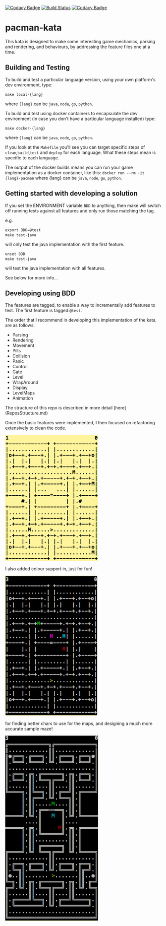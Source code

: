 [![Codacy Badge](https://api.codacy.com/project/badge/Grade/78fd24d51e0e46839682c038a86cfd91)](https://app.codacy.com/app/chrisesharp/pacman-kata?utm_source=github.com&utm_medium=referral&utm_content=chrisesharp/pacman-kata&utm_campaign=badger)
[![Build Status](https://travis-ci.org/chrisesharp/pacman-kata.svg?branch=master)](https://travis-ci.org/chrisesharp/pacman-kata/)
[![Codacy Badge](https://api.codacy.com/project/badge/Grade/fe838ec1a0be418f95c8c258c418ad44)](https://www.codacy.com/app/chrisesharp/pacman-kata?utm_source=github.com&amp;utm_medium=referral&amp;utm_content=chrisesharp/pacman-kata&amp;utm_campaign=Badge_Grade)
# pacman-kata

This kata is designed to make some interesting game mechanics, parsing and
rendering, and behaviours, by addressing the feature files one at a time.

## Building and Testing
To build and test a particular language version, using your own platform's dev
environment, type:
```
make local-{lang}
```
where `{lang}` can be `java`, `node`, `go`, `python`.

To build and test using docker containers to encapsulate the dev environment
(in case you don't have a particular language installed) type:
```
make docker-{lang}
```
where `{lang}` can be `java`, `node`, `go`, `python`.

If you look at the `Makefile` you'll see you can target specific steps of
`clean`,`build`,`test` and `deploy` for each language. What these steps mean is
specific to each language.

The output of the docker builds means you can run your game implementation as a
docker container, like this:
`docker run --rm -it {lang}-pacman`
where {lang} can be `java`, `node`, `go`, `python`.

## Getting started with developing a solution
If you set the ENVIRONMENT variable `BDD` to anything, then make will switch off running tests against all features and only run those matching the tag.

e.g.
```
export BDD=@test
make test-java
```
will only test the java implementation with the first feature.
```
unset BDD
make test-java
```
will test the java implementation with all features.

See below for more info...

## Developing using BDD
The features are tagged, to enable a way to incrementally add features to test.
The first feature is tagged `@test`.

The order that I recommend in developing this implementation of the kata,
are as follows:
* Parsing
* Rendering
* Movement
* Pills
* Collision
* Panic
* Control
* Gate
* Level
* WrapAround
* Display
* LevelMaps
* Animation

The structure of this repo is described in more detail [here]
(ReposStructure.md)

Once the basic features were implemented, I then focused on refactoring
extensively to clean the code.

![pacman](images/pacman-mono.png)

I also added colour support in, just for fun!

![pacman-colour](images/pacman.png)


for finding better chars to use for the maps, and designing a much more
accurate sample maze!

![pacman3](images/pacman3.png)
